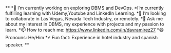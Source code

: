 **
*🔭 I’m currently working on exploring DBMS and DevOps.
*I’m currently fulfilling learning with Udemy,Youtube and LinkedIn Learning.
*🤔  I’m looking to collaborate in Las Vegas, Nevada Tech Industry, or remotely.
*💬 Ask me about my interest in DBMS, my experience with projects and my passion to learn.
*📫 How to reach me: https://www.linkedin.com/in/davramirez27
*😄 Pronouns: He/Him
*⚡ Fun fact: Experience in hotel industry and spanish speaker. 
**
